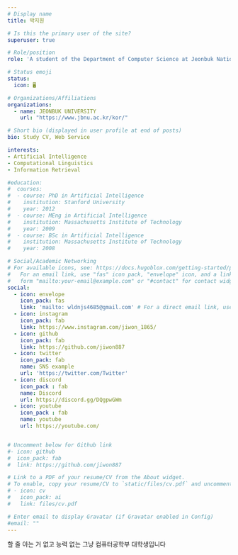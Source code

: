 ```yaml
---
# Display name
title: 박지원

# Is this the primary user of the site?
superuser: true

# Role/position
role: 'A student of the Department of Computer Science at Jeonbuk National University.' 

# Status emoji
status:
  icon: 🖥️

# Organizations/Affiliations
organizations: 
  - name: JEONBUK UNIVERSITY
    url: "https://www.jbnu.ac.kr/kor/"

# Short bio (displayed in user profile at end of posts)
bio: Study CV, Web Service

interests:
- Artificial Intelligence
- Computational Linguistics
- Information Retrieval

#education:
#  courses:
#  - course: PhD in Artificial Intelligence
#    institution: Stanford University
#    year: 2012
#  - course: MEng in Artificial Intelligence
#    institution: Massachusetts Institute of Technology
#    year: 2009
#  - course: BSc in Artificial Intelligence
#    institution: Massachusetts Institute of Technology
#    year: 2008

# Social/Academic Networking
# For available icons, see: https://docs.hugoblox.com/getting-started/page-builder/#icons
#   For an email link, use "fas" icon pack, "envelope" icon, and a link in the
#   form "mailto:your-email@example.com" or "#contact" for contact widget.
social:
  - icon: envelope
    icon_pack: fas
    link: 'mailto: wldnjs4685@gmail.com' # For a direct email link, use "mailto:test@example.org".
  - icon: instagram
    icon_pack: fab
    link: https://www.instagram.com/jiwon_1865/
  - icon: github
    icon_pack: fab
    link: https://github.com/jiwon887 
  - icon: twitter
    icon_pack: fab
    name: SNS example
    url: 'https://twitter.com/Twitter'
  - icon: discord
    icon_pack : fab
    name: Discord
    url: https://discord.gg/DQgpwGWm
  - icon: youtube
    icon_pack : fab
    name: youtube
    url: https://youtube.com/


# Uncomment below for Github link
#- icon: github
#  icon_pack: fab
#  link: https://github.com/jiwon887

# Link to a PDF of your resume/CV from the About widget.
# To enable, copy your resume/CV to `static/files/cv.pdf` and uncomment the lines below.
# - icon: cv
#   icon_pack: ai
#   link: files/cv.pdf

# Enter email to display Gravatar (if Gravatar enabled in Config)
#email: ""
---
```



할 줄 아는 거 없고 능력 없는 그냥 컴퓨터공학부 대학생입니다
